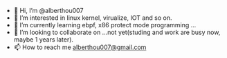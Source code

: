 - 👋 Hi, I’m @alberthou007
- 👀 I’m interested in linux kernel, virualize, IOT and so on.
- 🌱 I’m currently learning ebpf, x86 protect mode programming ...
- 💞️ I’m looking to collaborate on ...not yet(studing and work are busy now, maybe 1 years later).
- 📫 How to reach me alberthou007@gmail.com

<!---
alberthou007/alberthou007 is a ✨ special ✨ repository because its `README.md` (this file) appears on your GitHub profile.
You can click the Preview link to take a look at your changes.
--->
